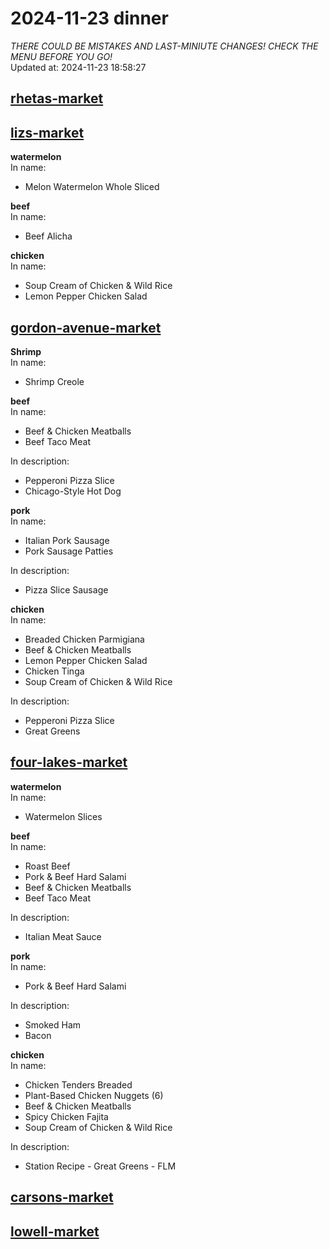 # 2024-11-23 dinner  
*THERE COULD BE MISTAKES AND LAST-MINIUTE CHANGES! CHECK THE MENU BEFORE YOU GO!*  
Updated at: 2024-11-23 18:58:27  
## [rhetas-market](https://wisc-housingdining.nutrislice.com/menu/rhetas-market/dinner/2024-11-23)  
## [lizs-market](https://wisc-housingdining.nutrislice.com/menu/lizs-market/dinner/2024-11-23)  
**watermelon**  
In name:   
 - Melon Watermelon Whole Sliced  
  
**beef**  
In name:   
 - Beef Alicha  
  
**chicken**  
In name:   
 - Soup Cream of Chicken & Wild Rice  
 - Lemon Pepper Chicken Salad  
  
## [gordon-avenue-market](https://wisc-housingdining.nutrislice.com/menu/gordon-avenue-market/dinner/2024-11-23)  
**Shrimp**  
In name:   
 - Shrimp Creole  
  
**beef**  
In name:   
 - Beef & Chicken Meatballs  
 - Beef Taco Meat  
  
In description:   
 - Pepperoni Pizza Slice  
 - Chicago-Style Hot Dog  
  
**pork**  
In name:   
 - Italian Pork Sausage  
 - Pork Sausage Patties  
  
In description:   
 - Pizza Slice Sausage  
  
**chicken**  
In name:   
 - Breaded Chicken Parmigiana  
 - Beef & Chicken Meatballs  
 - Lemon Pepper Chicken Salad  
 - Chicken Tinga  
 - Soup Cream of Chicken & Wild Rice  
  
In description:   
 - Pepperoni Pizza Slice  
 - Great Greens  
  
## [four-lakes-market](https://wisc-housingdining.nutrislice.com/menu/four-lakes-market/dinner/2024-11-23)  
**watermelon**  
In name:   
 - Watermelon Slices  
  
**beef**  
In name:   
 - Roast Beef  
 - Pork & Beef Hard Salami  
 - Beef & Chicken Meatballs  
 - Beef Taco Meat  
  
In description:   
 - Italian Meat Sauce  
  
**pork**  
In name:   
 - Pork & Beef Hard Salami  
  
In description:   
 - Smoked Ham  
 - Bacon  
  
**chicken**  
In name:   
 - Chicken Tenders Breaded  
 - Plant-Based Chicken Nuggets (6)  
 - Beef & Chicken Meatballs  
 - Spicy Chicken Fajita  
 - Soup Cream of Chicken & Wild Rice  
  
In description:   
 - Station Recipe - Great Greens - FLM  
  
## [carsons-market](https://wisc-housingdining.nutrislice.com/menu/carsons-market/dinner/2024-11-23)  
## [lowell-market](https://wisc-housingdining.nutrislice.com/menu/lowell-market/dinner/2024-11-23)  
  
